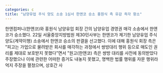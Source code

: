 ```yaml
---
categories: c
title: "남양유업 주식 양도 소송 1심서 한앤코 승소 홍원식 측 유감 즉각 항소"
---
```

한앤컴퍼니(한앤코)와 홍원식 남양유업 회장 간의 남양유업 경영권 매각 소송에서 한앤코가 승소했다. 22일 서울중앙지방법원 제30민사부는 한앤코가 제기한 남양유업 주식양도(계약이행) 소송에서 한앤코 승소의 판결을 선고했다. 이에 대해 홍원식 회장 측은 "피고는 가업으로 물려받은 회사를 매각하는 과정에서 쌍방대리 행위 등으로 매도인 권리를 제대로 보호받지 못했다"면서 "원고(한앤코) 측은 쌍방 대리를 사전에 동의받았다 주장했으나 이에 관련한 어떠한 증거도 내놓지 못했고, 명백한 법률 행위를 자문 행위라 억지 주장을 펼쳤으며, 상호간 사